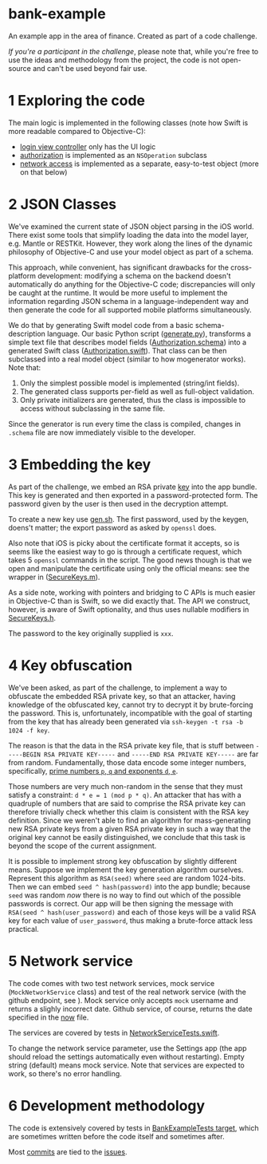 # bank-example
An example app in the area of finance. Created as part of a code challenge.

*If you're a participant in the challenge*, please note that, while you're free to use the ideas and methodology from the project, the code is not open-source and can't be used beyond fair use.

# 1 Exploring the code

The main logic is implemented in the following classes (note how Swift is more readable compared to Objective-C):

* [login view controller](https://github.com/ilyannn/bank-example/blob/master/BankExample/BankExample/Login%20View%20Controller.swift) only has the UI logic
* [authorization](https://github.com/ilyannn/bank-example/blob/master/BankExample/BankExample/Authorization%20Operation.swift) is implemented as an `NSOperation` subclass
* [network access](https://github.com/ilyannn/bank-example/blob/master/BankExample/BankExample/Network.swift) is implemented as a separate, easy-to-test object (more on that below)


# 2 JSON Classes

We've examined the current state of JSON object parsing in the iOS world. There exist some tools that simplify loading the data into the model layer, e.g. Mantle or RESTKit. However, they work along the lines of the dynamic philosophy of Objective-C and use your model object as part of a schema. 

This approach, while convenient, has significant drawbacks for the cross-platform development: modifying a schema on the backend doesn't automatically do anything for the Objective-C code; discrepancies will only be caught at the runtime. It would be more useful to implement the information regarding JSON schema in a language-independent way and then generate the code for all supported mobile platforms simultaneously. 

We do that by generating Swift model code from a basic schema-description language. Our basic Python script ([generate.py](https://github.com/ilyannn/bank-example/blob/master/BankExample/BankExample/generate.py)), transforms a simple text file that describes model fields ([Authorization.schema](https://github.com/ilyannn/bank-example/blob/master/BankExample/BankExample/Authorization.schema)) into a generated Swift class ([Authorization.swift](https://github.com/ilyannn/bank-example/blob/master/BankExample/BankExample/Authorization.swift)). That class can be then subclassed into a real model object (similar to how mogenerator works). Note that:

1. Only the simplest possible model is implemented (string/int fields).
2. The generated class supports per-field as well as full-object validation.
3. Only private initializers are generated, thus the class is impossible to access without subclassing in the same file.

Since the generator is run every time the class is compiled, changes in `.schema` file are now immediately visible to the developer.


# 3 Embedding the key

As part of the challenge, we embed an RSA private [key](https://github.com/ilyannn/bank-example/blob/master/TestKeys/key) into the app bundle. This key is generated and then exported in a password-protected form. The password given by the user is then used in the decryption attempt.

To create a new key use [gen.sh](https://github.com/ilyannn/bank-example/blob/master/TestKeys/gen.sh). The first password, used by the keygen, doens't matter; the export password as asked by `openssl` does.

Also note that iOS is picky about the certificate format it accepts, so is seems like the easiest way to go is through a certificate request, which takes 5 `openssl` commands in the script. The good news though is that we open and manipulate the certificate using only the official means: see the wrapper in ([SecureKeys.m](https://github.com/ilyannn/bank-example/blob/master/BankExample/BankExample/SecureKeys.m)).

As a side note, working with  pointers and bridging to C APIs is much easier in Objective-C than is Swift, so we did exactly that. The API we construct, however, is aware of Swift optionality, and thus  uses nullable modifiers in [SecureKeys.h](https://github.com/ilyannn/bank-example/blob/master/BankExample/BankExample/SecureKeys.h).

The password to the key originally supplied is `xxx`.


# 4 Key obfuscation

We've been asked, as part of the challenge, to implement a way to obfuscate the embedded RSA private key, so that an attacker, having knowledge of the obfuscated key, cannot try to decrypt it by brute-forcing the password. This is, unfortunately, incompatible with the goal of starting from the key that has already been generated via `ssh-keygen -t rsa -b 1024 -f key`.

The reason is that the data in the RSA private key file, that is stuff between `-----BEGIN RSA PRIVATE KEY-----` and `-----END RSA PRIVATE KEY-----` are far from random. Fundamentally, those data encode some integer numbers, specifically, [prime numbers `p`, `q` and exponents `d`, `e`](https://en.wikipedia.org/wiki/RSA_(cryptosystem)#Key_generation).

Those numbers are very much non-random in the sense that they must satisfy a constraint: `d * e = 1 (mod p * q)`. An attacker that has with a quadruple of numbers that are said to comprise the RSA private key can therefore trivially check whether this claim is consistent with the RSA key definition. Since we weren't able to find an algorithm for mass-generating new RSA private keys from a given RSA private key in such a way that the original key cannot be easily distinguished, we conclude that this task is beyond the scope of the current assignment.

It is possible to implement strong key obfuscation by slightly different means. Suppose we implement the key generation algorithm ourselves. Represent this algorithm as `RSA(seed)` where `seed` are random 1024-bits. Then we can embed `seed ^ hash(password)` into the app bundle; because `seed` was random *now* there is no way to find out which of the possible passwords is correct. Our app will be then signing the message with `RSA(seed ^ hash(user_password)` and each of those keys will be a valid RSA key for each value of `user_password`, thus making a brute-force attack less practical.

# 5 Network service

The code comes with two test network services, mock service (`MockNetworkService` class) and test of the real network service (with the github endpoint, see ). Mock service only accepts `mock` username and returns a slighly incorrect date. Github service, of course, returns the date specified in the [now](https://github.com/ilyannn/bank-example/blob/master/TestService/api/now) file.

The services are covered by tests in [NetworkServiceTests.swift](https://github.com/ilyannn/bank-example/blob/master/BankExample/BankExampleTests/NetworkServiceTests.swift).

To change the network service parameter, use the Settings app (the app should reload the settings automatically even without restarting). Empty string (default) means mock service. Note that services are expected to work, so there's no error handling.

# 6 Development methodology

The code is extensively covered by tests in [BankExampleTests target](https://github.com/ilyannn/bank-example/tree/master/BankExample/BankExampleTests), which are sometimes written before the code itself and sometimes after. 

Most [commits](https://github.com/ilyannn/bank-example/commits/master) are tied to the [issues](https://github.com/ilyannn/bank-example/issues?utf8=✓&q=is%3Aissue+).

